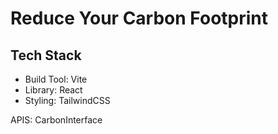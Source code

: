 # Reduce Your Carbon Footprint


## Tech Stack 
- Build Tool: Vite
- Library:  React
- Styling: TailwindCSS

APIS: CarbonInterface